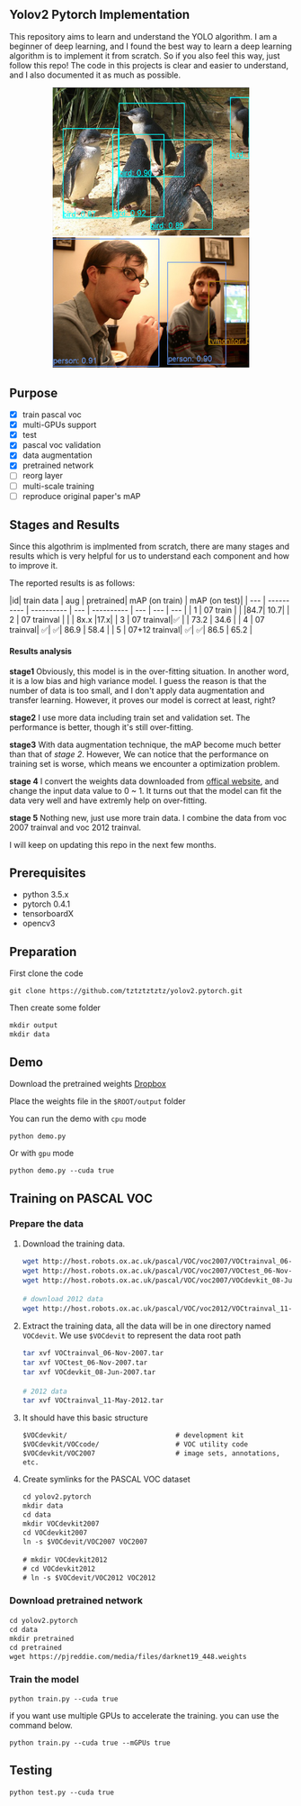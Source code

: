 ## Yolov2 Pytorch Implementation

This repository aims to learn and understand the YOLO algorithm. I am a beginner of deep learning, and I found the best way to learn a deep learning algorithm is to implement it from scratch. So if you also feel this way, just follow this repo! The code in this projects is clear and easier to understand, and I also documented it as much as possible. 

<div style="color:#0000FF" align="center">
<img src="images/result3.png" width="350"/>
<img src="images/result1.png" width="350"/> 
</div>

## Purpose

- [x] train pascal voc
- [x] multi-GPUs support
- [x] test
- [x] pascal voc validation
- [x] data augmentation
- [x] pretrained network
- [ ] reorg layer
- [ ] multi-scale training
- [ ] reproduce original paper's mAP

## Stages and Results

Since this algothrim is implmented from scratch, there are many stages and results which is very helpful for us to understand each component and how to improve it.

The reported results is as follows:

|id| train data | aug | pretrained|  mAP (on train) | mAP (on test)|
| --- | ---------- | ---------- | --- | ---------- | --- | --- | --- |
| 1 | 07 train | | |84.7| 10.7|
| 2 | 07 trainval | | | 8x.x |17.x| 
| 3 | 07 trainval|:white_check_mark: | | 73.2 | 34.6 |
| 4 | 07 trainval| :white_check_mark:| :white_check_mark:| 86.9 | 58.4 |
| 5 | 07+12 trainval| :white_check_mark:| :white_check_mark:| 86.5 | 65.2 |

#### Results analysis

**stage1**
Obviously, this model is in the over-fitting situation. In another word, it is a low bias and high variance model. I guess the reason is that the number of data is too small, and I don't apply data augmentation and transfer learning. However, it proves our model is correct at least, right?

**stage2** I use more data including train set and validation set. The performance is better, though it's still over-fitting.

**stage3** With data augmentation technique, the mAP become much better than that of *stage 2*. However, We can notice that the performance on training set is worse, which means we encounter a optimization problem.

**stage 4** I convert the weights data downloaded from [offical website](https://pjreddie.com/darknet/imagenet/), and change the input data value to 0 ~ 1. It turns out that the model can fit the data very well and have extremly help on over-fitting.

**stage 5** Nothing new, just use more train data. I combine the data from voc 2007 trainval and voc 2012 trainval.


I will keep on updating this repo in the next few months.

## Prerequisites
- python 3.5.x
- pytorch 0.4.1
- tensorboardX
- opencv3

## Preparation

First clone the code

    git clone https://github.com/tztztztztz/yolov2.pytorch.git

Then create some folder

    mkdir output 
    mkdir data

## Demo

Download the pretrained weights [Dropbox](https://www.dropbox.com/s/ktri39krexxpa5d/yolov2_epoch_160.pth?dl=0)

Place the weights file in the `$ROOT/output` folder

You can run the demo with `cpu` mode

    python demo.py

Or with `gpu` mode

    python demo.py --cuda true

## Training on PASCAL VOC

### Prepare the data

1. Download the training data.

    ```bash
    wget http://host.robots.ox.ac.uk/pascal/VOC/voc2007/VOCtrainval_06-Nov-2007.tar
    wget http://host.robots.ox.ac.uk/pascal/VOC/voc2007/VOCtest_06-Nov-2007.tar
    wget http://host.robots.ox.ac.uk/pascal/VOC/voc2007/VOCdevkit_08-Jun-2007.tar
    
    # download 2012 data
    wget http://host.robots.ox.ac.uk/pascal/VOC/voc2012/VOCtrainval_11-May-2012.tar
    ```    


2. Extract the training data, all the data will be in one directory named `VOCdevit`. We use `$VOCdevit` to represent
the data root path

    ```bash
    tar xvf VOCtrainval_06-Nov-2007.tar
    tar xvf VOCtest_06-Nov-2007.tar
    tar xvf VOCdevkit_08-Jun-2007.tar
    
    # 2012 data
    tar xvf VOCtrainval_11-May-2012.tar
    ```

3. It should have this basic structure

    ```
    $VOCdevkit/                           # development kit
    $VOCdevkit/VOCcode/                   # VOC utility code
    $VOCdevkit/VOC2007                    # image sets, annotations, etc.
    ```

4. Create symlinks for the PASCAL VOC dataset

    ```
    cd yolov2.pytorch
    mkdir data
    cd data
    mkdir VOCdevkit2007
    cd VOCdevkit2007
    ln -s $VOCdevit/VOC2007 VOC2007
    
    # mkdir VOCdevkit2012
    # cd VOCdevkit2012
    # ln -s $VOCdevit/VOC2012 VOC2012
    ```
    
### Download pretrained network

    cd yolov2.pytorch
    cd data
    mkdir pretrained
    cd pretrained
    wget https://pjreddie.com/media/files/darknet19_448.weights
    


### Train the model
    python train.py --cuda true
     
 if you want use multiple GPUs to accelerate the training. you can use the command below.
 
    python train.py --cuda true --mGPUs true
    
    
## Testing 
 
    python test.py --cuda true
 
 


















